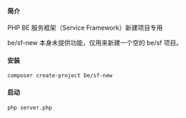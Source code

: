 #### 简介

PHP BE 服务框架（Service Framework）新建项目专用

be/sf-new 本身未提供功能，仅用来新建一个空的 be/sf 项目。




#### 安装

    composer create-project be/sf-new
    
    
#### 启动
    
    php server.php
        
